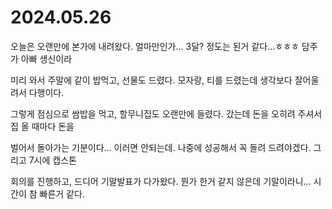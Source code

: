 # 2024.05.26

오늘은 오랜만에 본가에 내려왔다. 얼마만인가... 3달? 정도는 된거 같다...ㅎㅎㅎ 담주가 아빠 생신이라

미리 와서 주말에 같이 밥먹고, 선물도 드렸다. 모자랑, 티를 드렸는데 생각보다 잘어울려서 다행이다.

그렇게 점심으로 쌈밥을 먹고, 할무니집도 오랜만에 들렸다. 갔는데 돈을 오히려 주셔서 집 올 때마다 돈을

벌어서 돌아가는 기분이다... 이러면 안되는데. 나중에 성공해서 꼭 돌려 드려야겠다. 그리고 7시에 캡스톤&#x20;

회의를 진행하고, 드디어 기말발표가 다가왔다. 뭔가 한거 같지 않은데 기말이라니... 시간이 참 빠른거 같다.
